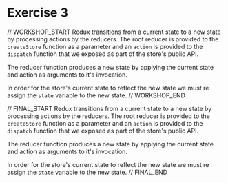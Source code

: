 # Exercise 3

// WORKSHOP_START
Redux transitions from a current state to a new state by processing actions by the reducers.
The root reducer is provided to the `createStore` function as a parameter and an `action` is provided to the `dispatch`
function that we exposed as part of the store's public API.

The reducer function produces a new state by applying the current state and action as arguments to it's invocation.

In order for the store's current state to reflect the new state we must re assign the `state` variable to the new state.
// WORKSHOP_END

// FINAL_START
Redux transitions from a current state to a new state by processing actions by the reducers.
The root reducer is provided to the `createStore` function as a parameter and an `action` is provided to the `dispatch`
function that we exposed as part of the store's public API.

The reducer function produces a new state by applying the current state and action as arguments to it's invocation.

In order for the store's current state to reflect the new state we must re assign the `state` variable to the new state.
// FINAL_END

